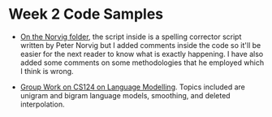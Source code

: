 # Week 2 Code Samples

* [On the Norvig folder](https://github.com/SiliconValleyInsight/svi-training-a/tree/master/code-samples/week2/Norvig), the script inside is a spelling corrector script written by Peter Norvig but I added comments inside the code so it'll be easier for the next reader to know what is exactly happening. I have also added some comments on some methodologies that he employed which I think is wrong.

* [Group Work on CS124 on Language Modelling](https://github.com/SiliconValleyInsight/svi-training-a/blob/master/code-samples/week2/CS124%20Group%20Work%20on%20Language%20Modeling.md). Topics included are unigram and bigram language models, smoothing, and deleted interpolation.
